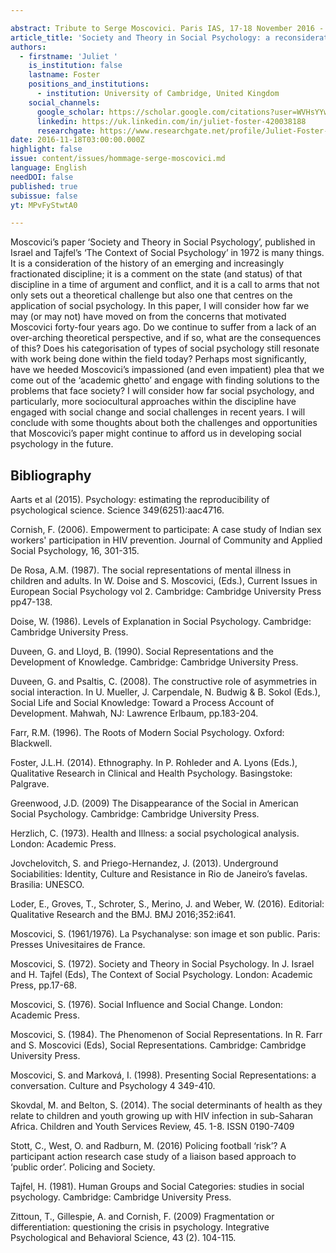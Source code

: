 ```yaml
---

abstract: Tribute to Serge Moscovici. Paris IAS, 17-18 November 2016 - Session 6
article_title: 'Society and Theory in Social Psychology: a reconsideration'
authors:
  - firstname: 'Juliet '
    is_institution: false
    lastname: Foster
    positions_and_institutions:
      - institution: University of Cambridge, United Kingdom
    social_channels:
      google_scholar: https://scholar.google.com/citations?user=WVHsYYwAAAAJ&hl=en
      linkedin: https://uk.linkedin.com/in/juliet-foster-420038188
      researchgate: https://www.researchgate.net/profile/Juliet-Foster-2
date: 2016-11-18T03:00:00.000Z
highlight: false
issue: content/issues/hommage-serge-moscovici.md
language: English
needDOI: false
published: true
subissue: false
yt: MPvFyStwtA0

---
```


Moscovici’s paper ‘Society and Theory in Social Psychology’, published in Israel and Tajfel’s ‘The Context of Social Psychology’ in 1972 is many things.  It is a consideration of the history of an emerging and increasingly fractionated discipline; it is a comment on the state (and status) of that discipline in a time of argument and conflict, and it is a call to arms that not only sets out a theoretical challenge but also one that centres on the application of social psychology.  In this paper, I will consider how far we may (or may not) have moved on from the concerns that motivated Moscovici forty-four years ago. Do we continue to suffer from a lack of an over-arching theoretical perspective, and if so, what are the consequences of this?  Does his categorisation of types of social psychology still resonate with work being done within the field today?  Perhaps most significantly, have we heeded Moscovici’s impassioned (and even impatient) plea that we come out of the ‘academic ghetto’ and engage with finding solutions to the problems that face society?  I will consider how far social psychology, and particularly, more sociocultural approaches within the discipline have engaged with social change and social challenges in recent years.  I will conclude with some thoughts about both the challenges and opportunities that Moscovici’s paper might continue to afford us in developing social psychology in the future.

<Youtube yt="MPvFyStwtA0" caption="Society and Theory in Social Psychology a reconsideration"></Youtube>

## Bibliography

Aarts et al (2015). Psychology: estimating the reproducibility of psychological science.  Science 349(6251):aac4716.

Cornish, F. (2006). Empowerment to participate: A case study of Indian sex workers' participation in HIV prevention. Journal of Community and Applied Social Psychology, 16, 301-315.

De Rosa, A.M. (1987). The social representations of mental illness in children and adults.  In W. Doise and S. Moscovici, (Eds.), Current Issues in European Social Psychology vol 2. Cambridge: Cambridge University Press pp47-138. 

Doise, W. (1986).  Levels of Explanation in Social Psychology. Cambridge: Cambridge University Press.  

Duveen, G. and Lloyd, B. (1990). Social Representations and the Development of Knowledge. Cambridge: Cambridge University Press. 

Duveen, G. and Psaltis, C. (2008). The constructive role of asymmetries in social interaction. In U. Mueller, J. Carpendale, N. Budwig & B. Sokol (Eds.), Social Life and Social Knowledge: Toward a Process Account of Development. Mahwah, NJ: Lawrence Erlbaum, pp.183-204.

Farr, R.M. (1996). The Roots of Modern Social Psychology. Oxford: Blackwell. 

Foster, J.L.H. (2014). Ethnography.  In P. Rohleder and A. Lyons (Eds.), Qualitative Research in Clinical and Health Psychology. Basingstoke: Palgrave.  

Greenwood, J.D. (2009) The Disappearance of the Social in American Social Psychology. Cambridge: Cambridge University Press.  

Herzlich, C. (1973). Health and Illness: a social psychological analysis. London: Academic Press.  

Jovchelovitch, S. and Priego-Hernandez, J. (2013). Underground Sociabilities: Identity, Culture and Resistance in Rio de Janeiro’s favelas. Brasilia: UNESCO. 

Loder, E., Groves, T., Schroter, S., Merino, J. and Weber, W. (2016). Editorial: Qualitative Research and the BMJ. BMJ 2016;352:i641.

Moscovici, S. (1961/1976). La Psychanalyse: son image et son public. Paris: Presses Univesitaires de France.  

Moscovici, S. (1972). Society and Theory in Social Psychology.  In J. Israel and H. Tajfel (Eds), The Context of Social Psychology.  London: Academic Press, pp.17-68. 

Moscovici, S. (1976). Social Influence and Social Change. London: Academic Press.  

Moscovici, S. (1984). The Phenomenon of Social Representations.  In R. Farr and S. Moscovici (Eds), Social Representations. Cambridge: Cambridge University Press.  

Moscovici, S. and Marková, I. (1998). Presenting Social Representations: a conversation.  Culture and Psychology 4 349-410. 

Skovdal, M. and Belton, S. (2014). The social determinants of health as they relate to children and youth growing up with HIV infection in sub-Saharan Africa. Children and Youth Services Review, 45. 1-8. ISSN 0190-7409 

Stott, C., West, O. and Radburn, M. (2016) Policing football ‘risk’? A participant action research case study of a liaison based approach to ‘public order’. Policing and Society. 

Tajfel, H. (1981). Human Groups and Social Categories: studies in social psychology. Cambridge: Cambridge University Press.  

Zittoun, T., Gillespie, A. and Cornish, F. (2009) Fragmentation or differentiation: questioning the crisis in psychology. Integrative Psychological and Behavioral Science, 43 (2). 104-115.